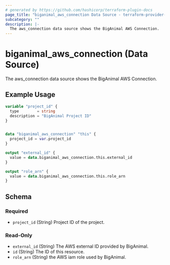 ```yaml
---
# generated by https://github.com/hashicorp/terraform-plugin-docs
page_title: "biganimal_aws_connection Data Source - terraform-provider-biganimal"
subcategory: ""
description: |-
  The aws_connection data source shows the BigAnimal AWS Connection.
---
```


# biganimal_aws_connection (Data Source)

The aws_connection data source shows the BigAnimal AWS Connection.

## Example Usage

```terraform
variable "project_id" {
  type        = string
  description = "BigAnimal Project ID"
}


data "biganimal_aws_connection" "this" {
  project_id = var.project_id
}

output "external_id" {
  value = data.biganimal_aws_connection.this.external_id
}

output "role_arn" {
  value = data.biganimal_aws_connection.this.role_arn
}
```

<!-- schema generated by tfplugindocs -->
## Schema

### Required

- `project_id` (String) Project ID of the project.

### Read-Only

- `external_id` (String) The AWS external ID provided by BigAnimal.
- `id` (String) The ID of this resource.
- `role_arn` (String) the AWS iam role used by BigAnimal.
